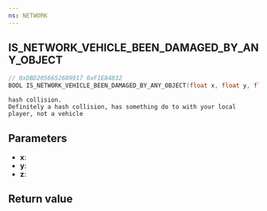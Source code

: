 ```yaml
---
ns: NETWORK
---
```

## IS_NETWORK_VEHICLE_BEEN_DAMAGED_BY_ANY_OBJECT

```c
// 0xDBD2056652689917 0xF1E84832
BOOL IS_NETWORK_VEHICLE_BEEN_DAMAGED_BY_ANY_OBJECT(float x, float y, float z);
```

```
hash collision.  
Definitely a hash collision, has something do to with your local player, not a vehicle  
```

## Parameters
* **x**: 
* **y**: 
* **z**: 

## Return value

